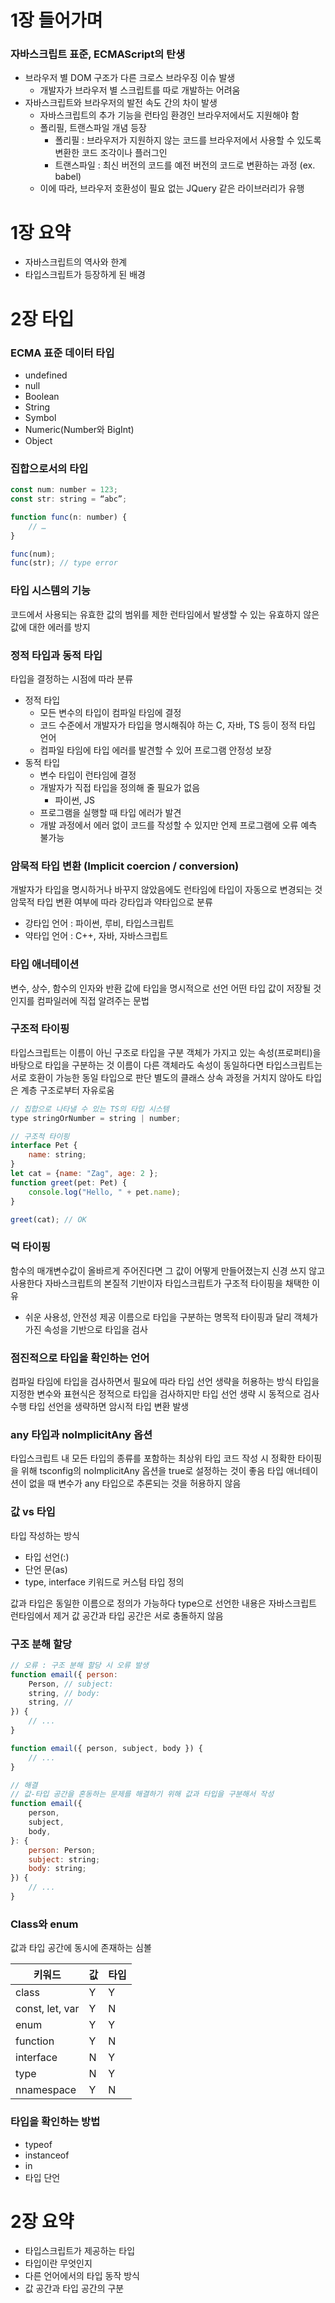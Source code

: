 # 1장 들어가며
### 자바스크립트 표준, ECMAScript의 탄생
- 브라우저 별 DOM 구조가 다른 크로스 브라우징 이슈 발생
  - 개발자가 브라우저 별 스크립트를 따로 개발하는 어려움
- 자바스크립트와 브라우저의 발전 속도 간의 차이 발생
    - 자바스크립트의 추가 기능을 런타임 환경인 브라우저에서도 지원해야 함
    - 폴리필, 트랜스파일 개념 등장
        - 폴리필 : 브라우저가 지원하지 않는 코드를 브라우저에서 사용할 수 있도록 변환한 코드 조각이나 플러그인
        - 트랜스파일 : 최신 버전의 코드를 예전 버전의 코드로 변환하는 과정 (ex. babel)
    - 이에 따라, 브라우저 호환성이 필요 없는 JQuery 같은 라이브러리가 유행

# 1장 요약
- 자바스크립트의 역사와 한계
- 타입스크립트가 등장하게 된 배경

# 2장 타입
### ECMA 표준 데이터 타입
- undefined
- null
- Boolean
- String
- Symbol
- Numeric(Number와 BigInt)
- Object

### 집합으로서의 타입

```jsx
const num: number = 123;
const str: string = “abc”;

function func(n: number) {
	// …
}

func(num);
func(str); // type error
```

### 타입 시스템의 기능
코드에서 사용되는 유효한 값의 범위를 제한
런타임에서 발생할 수 있는 유효하지 않은 값에 대한 에러를 방지

### 정적 타입과 동적 타입
타입을 결정하는 시점에 따라 분류

- 정적 타입
    - 모든 변수의 타입이 컴파일 타임에 결정
    - 코드 수준에서 개발자가 타입을 명시해줘야 하는 C, 자바, TS 등이 정적 타입 언어
    - 컴파일 타임에 타입 에러를 발견할 수  있어 프로그램 안정성 보장
- 동적 타입
    - 변수 타입이 런타임에 결정
    - 개발자가 직접 타입을 정의해 줄 필요가 없음
        - 파이썬, JS
    - 프로그램을 실행할 때 타입 에러가 발견
    - 개발 과정에서 에러 없이 코드를 작성할 수 있지만 언제 프로그램에 오류 예측 불가능
    

### 암묵적 타입 변환 (Implicit coercion / conversion)
개발자가 타입을 명시하거나 바꾸지 않았음에도 런타임에 타입이 자동으로 변경되는 것
암묵적 타입 변환 여부에 따라 강타입과 약타입으로 분류
- 강타입 언어 : 파이썬, 루비, 타입스크립트
- 약타입 언어 : C++, 자바, 자바스크립트

### 타입 애너테이션
변수, 상수, 함수의 인자와 반환 값에 타입을 명시적으로 선언
어떤 타입 값이 저장될 것인지를 컴파일러에 직접 알려주는 문법

### 구조적 타이핑
타입스크립트는 이름이 아닌 구조로 타입을 구분
객체가 가지고 있는 속성(프로퍼티)을 바탕으로 타입을 구분하는 것
이름이 다른 객체라도 속성이 동일하다면 타입스크립트는 서로 호환이 가능한 동일 타입으로 판단
별도의 클래스 상속 과정을 거치지 않아도 타입은 계층 구조로부터 자유로움

```jsx
// 집합으로 나타낼 수 있는 TS의 타입 시스템
type stringOrNumber = string | number;
```

```jsx
// 구조적 타이핑
interface Pet {
	name: string;
}
let cat = {name: "Zag", age: 2 };
function greet(pet: Pet) {
	console.log("Hello, " + pet.name);
}

greet(cat); // OK
```

### 덕 타이핑
함수의 매개변수값이 올바르게 주어진다면 그 값이 어떻게 만들어졌는지 신경 쓰지 않고 사용한다
자바스크립트의 본질적 기반이자 타입스크립트가 구조적 타이핑을 채택한 이유
- 쉬운 사용성, 안전성 제공
이름으로 타입을 구분하는 명목적 타이핑과 달리 객체가 가진 속성을 기반으로 타입을 검사

### 점진적으로 타입을 확인하는 언어
컴파일 타임에 타입을 검사하면서 필요에 따라 타입 선언 생략을 허용하는 방식
타입을 지정한 변수와 표현식은 정적으로 타입을 검사하지만 타입 선언 생략 시 동적으로 검사 수행
타입 선언을 생략하면 암시적 타입 변환 발생

### any 타입과 noImplicitAny 옵션
타입스크립트 내 모든 타입의 종류를 포함하는 최상위 타입
코드 작성 시 정확한 타이핑을 위해 tsconfig의 noImplicitAny 옵션을 true로 설정하는 것이 좋음
타입 애너테이션이 없을 때 변수가 any 타입으로 추론되는 것을 허용하지 않음

### 값 vs 타입
타입 작성하는 방식
- 타입 선언(:)
- 단언 문(as)
- type, interface 키워드로 커스텀 타입 정의

값과 타입은 동일한 이름으로 정의가 가능하다
type으로 선언한 내용은 자바스크립트 런타임에서 제거
값 공간과 타입 공간은 서로 충돌하지 않음

### 구조 분해 할당
```jsx
// 오류 : 구조 분해 할당 시 오류 발생
function email({ person:
	Person, // subject:
	string, // body:
	string, //
}) {
	// ...
}

function email({ person, subject, body }) {
	// ...
}
```

```jsx
// 해결
// 값-타입 공간을 혼동하는 문제를 해결하기 위해 값과 타입을 구분해서 작성
function email({
	person,
	subject,
	body,
}: {
	person: Person;
	subject: string;
	body: string;
}) {
	// ...
}
```

### Class와 enum
값과 타입 공간에 동시에 존재하는 심볼

| 키워드 | 값 | 타입 |
| --- | --- | --- |
| class | Y | Y |
| const, let, var | Y | N |
| enum | Y | Y |
| function | Y | N |
| interface | N | Y |
| type | N | Y |
| nnamespace | Y | N |

### 타입을 확인하는 방법
- typeof
- instanceof
- in
- 타입 단언

# 2장 요약
- 타입스크립트가 제공하는 타입
- 타입이란 무엇인지
- 다른 언어에서의 타입 동작 방식
- 값 공간과 타입 공간의 구분
